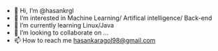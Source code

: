 - 👋 Hi, I’m @hasankrgl
- 👀 I’m interested in Machine Learning/ Artifical intelligence/ Back-end
- 🌱 I’m currently learning Linux/Java
- 💞️ I’m looking to collaborate on ...
- 📫 How to reach me hasankaragol98@gmail.com

<!---
hasankrgl/hasankrgl is a ✨ special ✨ repository because its `README.md` (this file) appears on your GitHub profile.
You can click the Preview link to take a look at your changes.
--->
